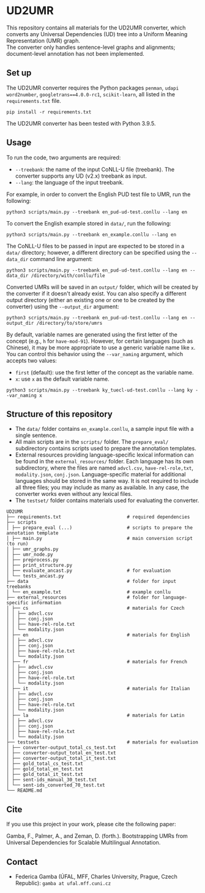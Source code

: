 # UD2UMR
This repository contains all materials for the UD2UMR converter, which converts any Universal Dependencies (UD) tree
into a Uniform Meaning Representation (UMR) graph. \
The converter only handles sentence-level graphs and alignments; document-level annotation has not been implemented.

## Set up
The UD2UMR converter requires the Python packages `penman`, `udapi` `word2number`, `googletrans==4.0.0-rc1`, `scikit-learn`,
all listed in the `requirements.txt` file.

```commandline
pip install -r requirements.txt
```

The UD2UMR converter has been tested with Python 3.9.5.

## Usage
To run the code, two arguments are required:
* `--treebank`: the name of the input CoNLL-U file (treebank). The converter supports any UD (v2.x) treebank as input.
* `--lang`: the language of the input treebank.

For example, in order to convert the English PUD test file to UMR, run the following:

```commandline
python3 scripts/main.py --treebank en_pud-ud-test.conllu --lang en
```

To convert the English example stored in `data/`, run the following:
```commandline
python3 scripts/main.py --treebank en_example.conllu --lang en
```

The CoNLL-U files to be passed in input are expected to be stored in a `data/` directory;
however, a different directory can be specified using the `--data_dir` command line argument:

```commandline
python3 scripts/main.py --treebank en_pud-ud-test.conllu --lang en --data_dir /directory/with/conllu/file
```

Converted UMRs will be saved in an `output/` folder, which will be created by the converter if it doesn't already exist.
You can also specify a different output directory (either an existing one or one to be created by the converter) using
the `--output_dir` argument:

```commandline
python3 scripts/main.py --treebank en_pud-ud-test.conllu --lang en --output_dir /directory/to/store/umrs
```


By default, variable names are generated using the first letter of the concept (e.g., `h` for `have-mod-91`).
However, for certain languages (such as Chinese), it may be more appropriate to use a generic variable name like `x`.
You can control this behavior using the `--var_naming` argument, which accepts two values:
- `first` (default): use the first letter of the concept as the variable name.
- `x`: use `x` as the default variable name.

```commandline
python3 scripts/main.py --treebank ky_tuecl-ud-test.conllu --lang ky --var_naming x
```

## Structure of this repository

* The `data/` folder contains `en_example.conllu`, a sample input file with a single sentence.
* All main scripts are in the `scripts/` folder. The `prepare_eval/` subdirectory contains scripts used to prepare the
annotation templates.
* External resources providing language-specific lexical information can be found in the `external_resources/` folder.
Each language has its own subdirectory, where the files are named `advcl.csv`, `have-rel-role,txt`, `modality.json`,
`conj.json`. Language-specific material for additional languages should be stored in the same way.
It is not required to include all three files; you may include as many as available. In any case, the converter works
even without any lexical files.
* The `testset/` folder contains materials used for evaluating the converter.

```
UD2UMR
├── requirements.txt                        # required dependencies
├── scripts
│ ├── prepare_eval (...)                    # scripts to prepare the annotation template           
│ ├── main.py                               # main conversion script (to run) 
│ ├── umr_graphs.py
│ ├── umr_node.py
│ ├── preprocess.py    
│ ├── print_structure.py    
│ ├── evaluate_ancast.py                    # for evaluation
│ └── tests_ancast.py    
├── data                                    # folder for input treebanks 
│ └── en_example.txt                        # example conllu
├── external_resources                      # folder for language-specific information
│ ├── cs                                    # materials for Czech
│ │ ├── advcl.csv
│ │ ├── conj.json
│ │ ├── have-rel-role.txt
│ │ └── modality.json
│ ├── en                                    # materials for English
│ │ ├── advcl.csv
│ │ ├── conj.json
│ │ ├── have-rel-role.txt
│ │ └── modality.json
│ ├── fr                                    # materials for French
│ │ ├── advcl.csv
│ │ ├── conj.json
│ │ ├── have-rel-role.txt
│ │ └── modality.json
│ ├── it                                    # materials for Italian
│ │ ├── advcl.csv
│ │ ├── conj.json
│ │ ├── have-rel-role.txt
│ │ └── modality.json
│ ├── la                                    # materials for Latin
│ │ ├── advcl.csv
│ │ ├── conj.json
│ │ ├── have-rel-role.txt
│ │ └── modality.json
├── testsets                                # materials for evaluation
│ ├── converter-output_total_cs_test.txt
│ ├── converter-output_total_en_test.txt
│ ├── converter-output_total_it_test.txt
│ ├── gold_total_cs_test.txt
│ ├── gold_total_en_test.txt
│ ├── gold_total_it_test.txt
│ ├── sent-ids_manual_30_test.txt
│ └── sent-ids_converted_70_test.txt
└── README.md         
```

## Cite
If you use this project in your work, please cite the following paper:

Gamba, F., Palmer, A., and Zeman, D. (forth.). Bootstrapping UMRs from Universal Dependencies for Scalable Multilingual Annotation.

## Contact
* Federica Gamba (ÚFAL, MFF, Charles University, Prague, Czech Republic): `gamba at ufal.mff.cuni.cz`
